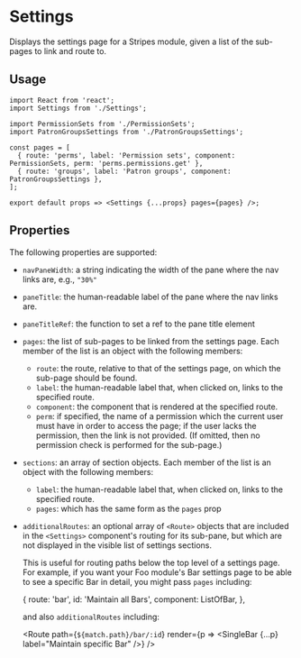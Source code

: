 # Settings

Displays the settings page for a Stripes module, given a list of the sub-pages to link and route to.

## Usage

```
import React from 'react';
import Settings from './Settings';

import PermissionSets from './PermissionSets';
import PatronGroupsSettings from './PatronGroupsSettings';

const pages = [
  { route: 'perms', label: 'Permission sets', component: PermissionSets, perm: 'perms.permissions.get' },
  { route: 'groups', label: 'Patron groups', component: PatronGroupsSettings },
];

export default props => <Settings {...props} pages={pages} />;
```

## Properties

The following properties are supported:

* `navPaneWidth`: a string indicating the width of the pane where the nav links are, e.g., `"30%"`
* `paneTitle`: the human-readable label of the pane where the nav links are.
* `paneTitleRef`: the function to set a ref to the pane title element
* `pages`: the list of sub-pages to be linked from the settings page. Each member of the list is an object with the following members:
  * `route`: the route, relative to that of the settings page, on which the sub-page should be found.
  * `label`: the human-readable label that, when clicked on, links to the specified route.
  * `component`: the component that is rendered at the specified route.
  * `perm`: if specified, the name of a permission which the current user must have in order to access the page; if the user lacks the permission, then the link is not provided. (If omitted, then no permission check is performed for the sub-page.)
* `sections`: an array of section objects. Each member of the list is an object with the following members:
  * `label`: the human-readable label that, when clicked on, links to the specified route.
  * `pages`: which has the same form as the `pages` prop
* `additionalRoutes`: an optional array of `<Route>` objects that are included in the `<Settings>` component's routing for its sub-pane, but which are not displayed in the visible list of settings sections.

  This is useful for routing paths below the top level of a settings
  page. For example, if you want your Foo module's Bar settings page to
  be able to see a specific Bar in detail, you might pass `pages`
  including:

    {
      route: 'bar',
      id: 'Maintain all Bars',
      component: ListOfBar,
    },

  and also `additionalRoutes` including:

    <Route
      path={`${match.path}/bar/:id`}
      render={p => <SingleBar {...p} label="Maintain specific Bar" />}
    />

